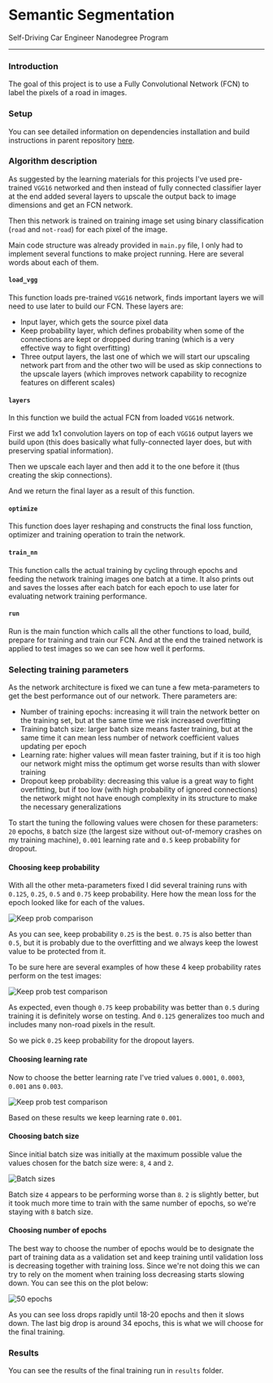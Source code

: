 # Semantic Segmentation
Self-Driving Car Engineer Nanodegree Program

---

### Introduction
The goal of this project is to use a Fully Convolutional Network (FCN) to label the pixels of a road in images.

### Setup
You can see detailed information on dependencies installation and build instructions in parent repository [here](https://github.com/udacity/CarND-Semantic-Segmentation).

### Algorithm description
As suggested by the learning materials for this projects I've used pre-trained `VGG16` networked and then instead of fully connected classifier layer at the end added several layers to upscale the output back to image dimensions and get an FCN network.

Then this network is trained on training image set using binary classification (`road` and `not-road`) for each pixel of the image.

Main code structure was already provided in `main.py` file, I only had to implement several functions to make project running. Here are several words about each of them.

#### `load_vgg`

This function loads pre-trained `VGG16` network, finds important layers we will need to use later to build our FCN. These layers are:

- Input layer, which gets the source pixel data
- Keep probability layer, which defines probability when some of the connections are kept or dropped during traning (which is a very effective way to fight overfitting)
- Three output layers, the last one of which we will start our upscaling network part from and the other two will be used as skip connections to the upscale layers (which improves network capability to recognize features on different scales)

#### `layers`

In this function we build the actual FCN from loaded `VGG16` network.

First we add 1x1 convolution layers on top of each `VGG16` output layers we build upon (this does basically what fully-connected layer does, but with preserving spatial information). 

Then we upscale each layer and then add it to the one before it (thus creating the skip connections).

And we return the final layer as a result of this function.

#### `optimize`

This function does layer reshaping and constructs the final loss function, optimizer and training operation to train the network.

#### `train_nn`

This function calls the actual training by cycling through epochs and feeding the network training images one batch at a time. It also prints out and saves the losses after each batch for each epoch to use later for evaluating network training performance.

#### `run`

Run is the main function which calls all the other functions to load, build, prepare for training and train our FCN. And at the end the trained network is applied to test images so we can see how well it performs.

### Selecting training parameters

As the network architecture is fixed we can tune a few meta-parameters to get the best performance out of our network. There parameters are:

- Number of training epochs: increasing it will train the network better on the training set, but at the same time we risk increased overfitting
- Training batch size: larger batch size means faster training, but at the same time it can mean less number of network coefficient values updating per epoch
- Learning rate: higher values will mean faster training, but if it is too high our network might miss the optimum get worse results than with slower training
- Dropout keep probability: decreasing this value is a great way to fight overfitting, but if too low (with high probability of ignored connections) the network might not have enough complexity in its structure to make the necessary generalizations

To start the tuning the following values were chosen for these parameters: `20` epochs, `8` batch size (the largest size without out-of-memory crashes on my training machine), `0.001` learning rate and `0.5` keep probability for dropout.

#### Choosing keep probability

With all the other meta-parameters fixed I did several training runs with `0.125`, `0.25`, `0.5` and `0.75` keep probability. Here how the mean loss for the epoch looked like for each of the values.

![](./images/keep_prob.png "Keep prob comparison")

As you can see, keep probability `0.25` is the best. `0.75` is also better than `0.5`, but it is probably due to the overfitting and we always keep the lowest value to be protected from it.

To be sure here are several examples of how these 4 keep probability rates perform on the test images:

![](./images/keep_prob_test.png "Keep prob test comparison")

As expected, even though `0.75` keep probability was better than `0.5` during training it is definitely worse on testing. And `0.125` generalizes too much and includes many non-road pixels in the result.

So we pick `0.25` keep probability for the dropout layers.

#### Choosing learning rate

Now to choose the better learning rate I've tried values `0.0001`, `0.0003`, `0.001` ans `0.003`.

![](./images/learning_rate.png "Keep prob test comparison")

Based on these results we keep learning rate `0.001`.

#### Choosing batch size

Since initial batch size was initially at the maximum possible value the values chosen for the batch size were: `8`, `4` and `2`.

![](./images/batch_sizes.png "Batch sizes")

Batch size `4` appears to be performing worse than `8`. `2` is slightly better, but it took much more time to train with the same number of epochs, so we're staying with `8` batch size.

#### Choosing number of epochs

The best way to choose the number of epochs would be to designate the part of training data as a validation set and keep training until validation loss is decreasing together with training loss. Since we're not doing this we can try to rely on the moment when training loss decreasing starts slowing down. You can see this on the plot below:

![](./images/50_epochs.png "50 epochs")

As you can see loss drops rapidly until 18-20 epochs and then it slows down. The last big drop is around 34 epochs, this is what we will choose for the final training.

### Results

You can see the results of the final training run in `results` folder.
